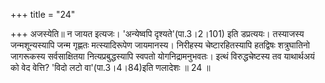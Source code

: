 +++
title = "24"

+++
अजस्येति॥ न जायत इत्यजः। 'अन्येष्वपि दृश्यते'(पा.3।2।101) इति डप्रत्ययः। तस्याजस्य जन्मशून्यस्यापि जन्म गृह्णतः मत्स्यादिरूपेण जायमानस्य। निरीहस्य चेष्टारहितस्यापि हतद्विषः शत्रुघातिनो जागरूकस्य सर्वसाक्षितया नित्यप्रबुद्धस्यापि स्वपतो योगनिद्रामनुभवतः। इत्थं विरुद्धचेष्टस्य तव याथार्थअयं को वेद वेत्ति? 'विदो लटो वा'(पा.3।4।84)इति णलादेशः ॥ 24 ॥